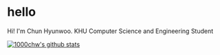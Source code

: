# hello

Hi! I'm Chun Hyunwoo.
KHU Computer Science and Engineering Student

[![1000chw's github stats](https://github-readme-stats.vercel.app/api?username=1000chw)](https://github.com/1000chw/github-readme-stats)
